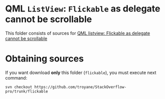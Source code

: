 # QML `ListView`: `Flickable` as delegate cannot be scrollable

This folder consists of sources for [QML listview: Flickable as delegate cannot be scrollable](http://stackoverflow.com/questions/11046885/qml-listview-flickable-as-delegate-cannot-be-scrollable)


# Obtaining sources

If you want download **only** this folder (`flickable`), you must execute next command:
```
svn checkout https://github.com/troyane/StackOverflow-pro/trunk/flickable
```
